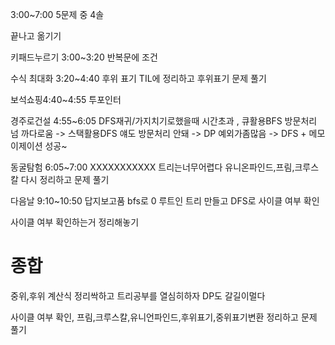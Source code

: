 3:00~7:00 5문제 중 4솔

끝나고 옮기기

키패드누르기 3:00~3:20 반복문에 조건

수식 최대화 3:20~4:40 후위 표기 TIL에 정리하고 후위표기 문제 풀기

보석쇼핑4:40~4:55 투포인터

경주로건설 4:55~6:05 DFS재귀/가지치기로했을때 시간초과 , 큐활용BFS 방문처리 넘 까다로움 -> 스택활용DFS 얘도 방문처리 안돼 -> DP 예외가좀많음 -> DFS + 메모이제이션 성공~

동굴탐험 6:05~7:00 XXXXXXXXXXX 트리는너무어렵다 유니온파인드,프림,크루스칼 다시 정리하고 문제 풀기

다음날 9:10~10:50 답지보고품 bfs로 0 루트인 트리 만들고 DFS로 사이클 여부 확인

사이클 여부 확인하는거 정리해놓기



# 종합

중위,후위 계산식 정리싹하고 트리공부를 열심히하자 DP도 갈길이멀다



사이클 여부 확인, 프림,크루스칼,유니언파인드,후위표기,중위표기변환 정리하고 문제 풀기